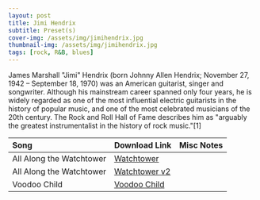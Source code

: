 ```yaml
---
layout: post
title: Jimi Hendrix
subtitle: Preset(s)
cover-img: /assets/img/jimihendrix.jpg
thumbnail-img: /assets/img/jimihendrix.jpg
tags: [rock, R&B, blues]
---
```


James Marshall "Jimi" Hendrix (born Johnny Allen Hendrix; November 27, 1942 – September 18, 1970) was an American guitarist, singer and songwriter. Although his mainstream career spanned only four years, he is widely regarded as one of the most influential electric guitarists in the history of popular music, and one of the most celebrated musicians of the 20th century. The Rock and Roll Hall of Fame describes him as "arguably the greatest instrumentalist in the history of rock music."[1]

| Song | Download Link | Misc Notes |
| :------ |:--- |:--- |
| All Along the Watchtower | <a href="https://github.com/JonathanHagen/jonathanhagen.github.io/blob/f05f9154e801101e6ad0c0fb5d72cdeecb5e4c49/presets/Watchtower.prst?raw=true" target="_blank" class="button">Watchtower</a> |  |
| All Along the Watchtower | <a href="https://github.com/JonathanHagen/jonathanhagen.github.io/blob/f05f9154e801101e6ad0c0fb5d72cdeecb5e4c49/presets/Watchtower%20v2.prst?raw=true" target="_blank">Watchtower v2</a> |  |
| Voodoo Child | <a href="https://github.com/JonathanHagen/jonathanhagen.github.io/blob/f05f9154e801101e6ad0c0fb5d72cdeecb5e4c49/presets/Voodoo%20Child.prst?raw=true" target="_blank" class="button">Voodoo Child</a> |  |

